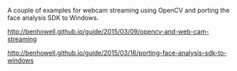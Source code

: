 A couple of examples for webcam streaming using OpenCV and porting the face analysis SDK to Windows.

http://benhowell.github.io/guide/2015/03/09/opencv-and-web-cam-streaming

http://benhowell.github.io/guide/2015/03/16/porting-face-analysis-sdk-to-windows
